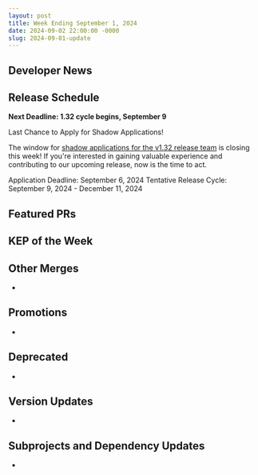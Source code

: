 ```yaml
---
layout: post
title: Week Ending September 1, 2024
date: 2024-09-02 22:00:00 -0000
slug: 2024-09-01-update
---
```


## Developer News


## Release Schedule

**Next Deadline: 1.32 cycle begins, September 9**

Last Chance to Apply for Shadow Applications!

The window for [shadow applications for the v1.32 release team](https://docs.google.com/forms/d/e/1FAIpQLSdb60FW9aYIepSdXIWexQIKNJ8m3JSqHZ6kkH3Q_I7XP9OVYA/viewform) is closing this week! If you're interested in gaining valuable experience and contributing to our upcoming release, now is the time to act.

Application Deadline: September 6, 2024
Tentative Release Cycle: September 9, 2024 - December 11, 2024

## Featured PRs


## KEP of the Week


## Other Merges

*

## Promotions

*

## Deprecated

*

## Version Updates

*

## Subprojects and Dependency Updates

*

